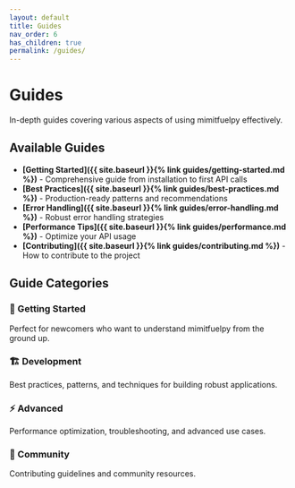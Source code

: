 ```yaml
---
layout: default
title: Guides
nav_order: 6
has_children: true
permalink: /guides/
---
```


# Guides

In-depth guides covering various aspects of using mimitfuelpy effectively.

## Available Guides

- **[Getting Started]({{ site.baseurl }}{% link guides/getting-started.md %})** - Comprehensive guide from installation to first API calls
- **[Best Practices]({{ site.baseurl }}{% link guides/best-practices.md %})** - Production-ready patterns and recommendations
- **[Error Handling]({{ site.baseurl }}{% link guides/error-handling.md %})** - Robust error handling strategies
- **[Performance Tips]({{ site.baseurl }}{% link guides/performance.md %})** - Optimize your API usage
- **[Contributing]({{ site.baseurl }}{% link guides/contributing.md %})** - How to contribute to the project

## Guide Categories

### 🚀 Getting Started
Perfect for newcomers who want to understand mimitfuelpy from the ground up.

### 🏗️ Development
Best practices, patterns, and techniques for building robust applications.

### ⚡ Advanced
Performance optimization, troubleshooting, and advanced use cases.

### 🤝 Community
Contributing guidelines and community resources.